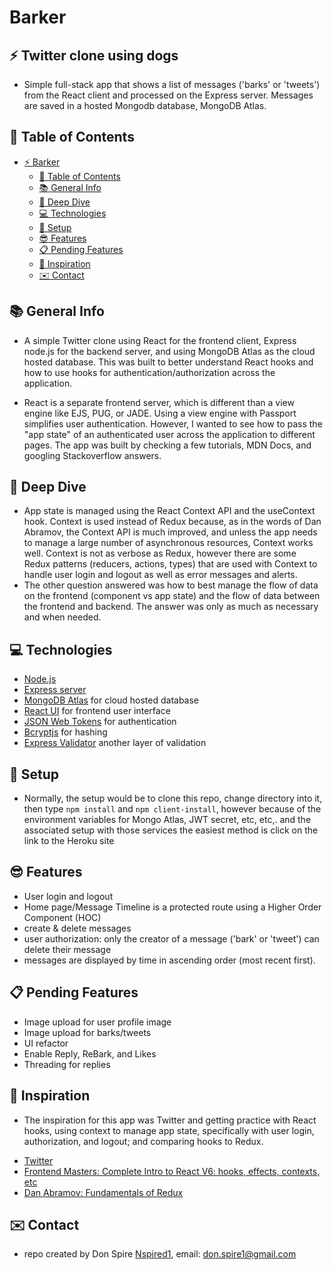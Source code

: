 # Barker

## :zap: Twitter clone using dogs

- Simple full-stack app that shows a list of messages ('barks' or 'tweets') from the React client and processed on the Express server. Messages are saved in a hosted Mongodb database, MongoDB Atlas.

## :page_facing_up: Table of Contents

- [:zap: Barker](#zap-Barker)
  - [:page_facing_up: Table of Contents](#page_facing_up-table-of-contents)
  - [:books: General Info](#books-general-info)
  - [:microscope: Deep Dive](#microscope-deep-dive)
  - [:computer: Technologies](#computer-technologies)
  - [:floppy_disk: Setup](#floppy_disk-setup)
  - [:sunglasses: Features](#cool-features)
  - [:clipboard: Pending Features](#pending-features)
  - [:clap: Inspiration](#clap-inspiration)
  - [:envelope: Contact](#envelope-contact)

## :books: General Info

- A simple Twitter clone using React for the frontend client, Express node.js for the backend server, and using MongoDB Atlas as the cloud hosted database. This was built to better understand React hooks and how to use hooks for authentication/authorization across the application.

- React is a separate frontend server, which is different than a view engine like EJS, PUG, or JADE. Using a view engine with Passport simplifies user authentication. However, I wanted to see how to pass the "app state" of an authenticated user across the application to different pages. The app was built by checking a few tutorials, MDN Docs, and googling Stackoverflow answers.

## :microscope: Deep Dive

- App state is managed using the React Context API and the useContext hook. Context is used instead of Redux because, as in the words of Dan Abramov, the Context API is much improved, and unless the app needs to manage a large number of asynchronous resources, Context works well. Context is not as verbose as Redux, however there are some Redux patterns (reducers, actions, types) that are used with Context to handle user login and logout as well as error messages and alerts.
- The other question answered was how to best manage the flow of data on the frontend (component vs app state) and the flow of data between the frontend and backend. The answer was only as much as necessary and when needed.

## :computer: Technologies

- [Node.js ](https://nodejs.org/en/)
- [Express server](https://expressjs.com/)
- [MongoDB Atlas](https://www.mongodb.com/cloud/atlas) for cloud hosted database
- [React UI](https://reactjs.org/) for frontend user interface
- [JSON Web Tokens](https://www.npmjs.com/package/jsonwebtoken) for authentication
- [Bcryptjs](https://www.npmjs.com/package/bcryptjs) for hashing
- [Express Validator](https://www.npmjs.com/package/express-validator) another layer of validation

## :floppy_disk: Setup

- Normally, the setup would be to clone this repo, change directory into it, then type `npm install` and `npm client-install`, however because of the environment variables for Mongo Atlas, JWT secret, etc, etc,. and the associated setup with those services the easiest method is click on the link to the Heroku site

## :sunglasses: Features

- User login and logout
- Home page/Message Timeline is a protected route using a Higher Order Component (HOC)
- create & delete messages
- user authorization: only the creator of a message ('bark' or 'tweet') can delete their message
- messages are displayed by time in ascending order (most recent first).

## :clipboard: Pending Features

- Image upload for user profile image
- Image upload for barks/tweets
- UI refactor
- Enable Reply, ReBark, and Likes
- Threading for replies

## :clap: Inspiration

- The inspiration for this app was Twitter and getting practice with React hooks, using context to manage app state, specifically with user login, authorization, and logout; and comparing hooks to Redux.

* [Twitter](https://twitter.com/)
* [Frontend Masters: Complete Intro to React V6: hooks, effects, contexts, etc](https://frontendmasters.com/courses/complete-react-v6/)
* [Dan Abramov: Fundamentals of Redux](https://egghead.io/courses/fundamentals-of-redux-course-from-dan-abramov-bd5cc867)

## :envelope: Contact

- repo created by Don Spire [Nspired1](https://github.com/Nspired1), email: don.spire1@gmail.com
